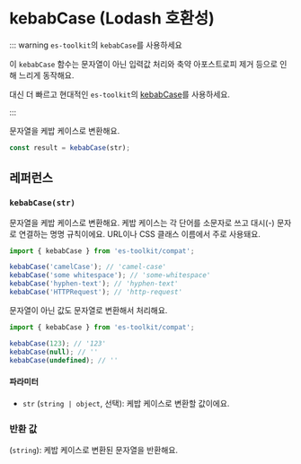 # kebabCase (Lodash 호환성)

::: warning `es-toolkit`의 `kebabCase`를 사용하세요

이 `kebabCase` 함수는 문자열이 아닌 입력값 처리와 축약 아포스트로피 제거 등으로 인해 느리게 동작해요.

대신 더 빠르고 현대적인 `es-toolkit`의 [kebabCase](../../string/kebabCase.md)를 사용하세요.

:::

문자열을 케밥 케이스로 변환해요.

```typescript
const result = kebabCase(str);
```

## 레퍼런스

### `kebabCase(str)`

문자열을 케밥 케이스로 변환해요. 케밥 케이스는 각 단어를 소문자로 쓰고 대시(-) 문자로 연결하는 명명 규칙이에요. URL이나 CSS 클래스 이름에서 주로 사용돼요.

```typescript
import { kebabCase } from 'es-toolkit/compat';

kebabCase('camelCase'); // 'camel-case'
kebabCase('some whitespace'); // 'some-whitespace'
kebabCase('hyphen-text'); // 'hyphen-text'  
kebabCase('HTTPRequest'); // 'http-request'
```

문자열이 아닌 값도 문자열로 변환해서 처리해요.

```typescript
import { kebabCase } from 'es-toolkit/compat';

kebabCase(123); // '123'
kebabCase(null); // ''
kebabCase(undefined); // ''
```

#### 파라미터

- `str` (`string | object`, 선택): 케밥 케이스로 변환할 값이에요.

### 반환 값

(`string`): 케밥 케이스로 변환된 문자열을 반환해요.
